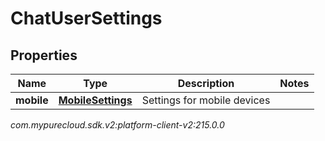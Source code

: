 # ChatUserSettings


## Properties

| Name | Type | Description | Notes |
| ------------ | ------------- | ------------- | ------------- |
| **mobile** | [**MobileSettings**](MobileSettings) | Settings for mobile devices |  |




_com.mypurecloud.sdk.v2:platform-client-v2:215.0.0_
